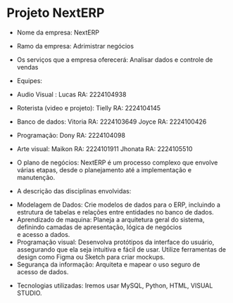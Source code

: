# Projeto NextERP

- Nome da empresa: NextERP

  
- Ramo da empresa: Adrimistrar negócios

  
- Os serviços que a empresa oferecerá: Analisar dados e controle de vendas 


- Equipes:
- Audio Visual :
   Lucas RA: 2224104938
- Roterista (video e projeto):
  Tielly RA: 2224104145
- Banco de dados:
  Vitoria RA: 2224103649
  Joyce RA: 2224100426
- Programação:
  Dony RA: 2224104098
- Arte visual:
  Maikon RA: 2224101911
  Jhonata RA: 2224105510


- O plano de negócios: NextERP é um processo complexo que envolve várias etapas, desde o planejamento até a implementação e manutenção.

  
- A descrição das disciplinas envolvidas:
* Modelagem de Dados: Crie modelos de dados para o ERP, incluindo a estrutura de tabelas e relações entre entidades no banco de dados.
* Aprendizado de maquina: Planeja a arquitetura geral do sistema, definindo camadas de apresentação, lógica de negócios e acesso a dados.
* Programação visual: Desenvolva protótipos da interface do usuário, assegurando que ela seja intuitiva e fácil de usar. Utilize ferramentas de design como Figma ou Sketch para criar mockups.
* Segurança da informação: Arquiteta e mapear o uso seguro de acesso de dados.


- Tecnologias utilizadas: Iremos usar MySQL, Python, HTML, VISUAL STUDIO.
